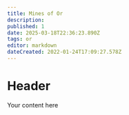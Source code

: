 ```yaml
---
title: Mines of Or
description: 
published: 1
date: 2025-03-18T22:36:23.890Z
tags: or
editor: markdown
dateCreated: 2022-01-24T17:09:27.578Z
---
```


# Header
Your content here